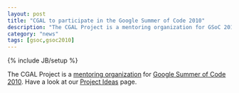 ```yaml
---
layout: post
title: "CGAL to participate in the Google Summer of Code 2010"
description: "The CGAL Project is a mentoring organization for GSoC 2010"
category: "news"
tags: [gsoc,gsoc2010]
---
```

{% include JB/setup %}

The CGAL Project is a <a href="https://www.google-melange.com/archive/gsoc/2010/orgs/cgal">mentoring organization</a>
for <a href="https://www.google-melange.com/archive/gsoc/2010">Google Summer of Code 2010</a>.
Have a look at our <a href="{{BASE_PATH}}/gsoc/2010.html">Project Ideas</a> page.
